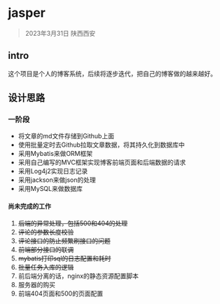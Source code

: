# jasper

> 2023年3月31日 陕西西安

## intro
这个项目是个人的博客系统，后续将逐步迭代，把自己的博客做的越来越好。

## 设计思路

### 一阶段
* 将文章的md文件存储到Github上面
* 使用批量定时去Github拉取文章数据，将其持久化到数据库中
* 采用Mybatis来做ORM框架
* 采用自己编写的MVC框架实现博客前端页面和后端数据的请求
* 采用Log4j2实现日志记录
* 采用jackson来做json的处理
* 采用MySQL来做数据库


#### 尚未完成的工作
1. ~~后端的异常处理，包括500和404的处理~~
2. ~~评论的参数长度校验~~
3. ~~评论接口的防止频繁刷接口的问题~~
4. ~~前端部分接口的联调~~
5. ~~mybatis打印sql的日志配置和耗时~~
6. ~~批量任务入库的逻辑~~
7. 前后端分离的话，nginx的静态资源配置脚本
8. 服务器的购买
9. 前端404页面和500的页面配置